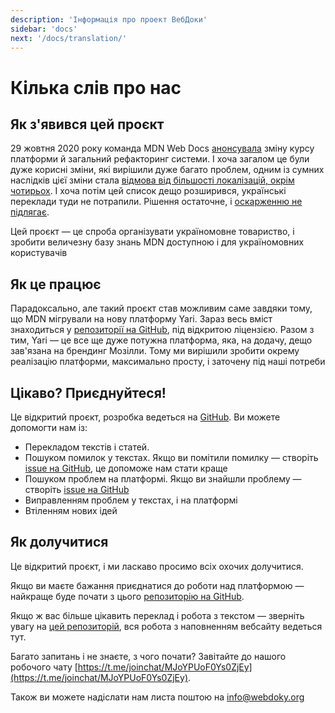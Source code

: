 ```yaml
---
description: 'Інформація про проект ВебДоки'
sidebar: 'docs'
next: '/docs/translation/'
---
```


# Кілька слів про нас

## Як з'явився цей проєкт

29 жовтня 2020 року команда MDN Web Docs [анонсувала](https://hacks.mozilla.org/2020/10/mdn-web-docs-evolves-lowdown-on-the-upcoming-new-platform/) зміну курсу платформи й загальний рефакторинг системи. І хоча загалом це були дуже корисні зміни, які вирішили дуже багато проблем, одним із сумних наслідків цієї зміни стала [відмова від більшості локалізацій, окрім чотирьох](https://hacks.mozilla.org/2020/12/an-update-on-mdn-web-docs-localization-strategy/). І хоча потім цей список дещо розширився, українські переклади туди не потрапили. Рішення остаточне, і [оскарженню не підлягає](https://github.com/mdn/translated-content/discussions/1321).

Цей проєкт — це спроба організувати україномовне товариство, і зробити величезну базу знань MDN доступною і для україномовних користувачів

## Як це працює

Парадоксально, але такий проєкт став можливим саме завдяки тому, що MDN мігрували на нову платформу Yari. Зараз весь вміст знаходиться у [репозиторії на GitHub](https://github.com/mdn/content), під відкритою ліцензією.
Разом з тим, Yari — це все ще дуже потужна платформа, яка, на додачу, дещо зав'язана на брендинг Мозілли. Тому ми вирішили зробити окрему реалізацію платформи, максимально просту, і заточену під наші потреби

## Цікаво? Приєднуйтеся!

Це відкритий проєкт, розробка ведеться на [GitHub](https://github.com/webdoky). Ви можете допомогти нам із:

- Перекладом текстів і статей.
- Пошуком помилок у текстах. Якщо ви помітили помилку — створіть [issue на GitHub](https://github.com/webdoky/content/issues), це допоможе нам стати краще
- Пошуком проблем на платформі. Якщо ви знайшли проблему — створіть [issue на GitHub](https://github.com/webdoky/platform)
- Виправленням проблем у текстах, і на платформі
- Втіленням нових ідей

## Як долучитися

Це відкритий проєкт, і ми ласкаво просимо всіх охочих долучитися.

Якщо ви маєте бажання приєднатися до роботи над платформою — найкраще буде почати з цього [репозиторію на GitHub](https://github.com/webdoky/platform).

Якщо ж вас більше цікавить переклад і робота з текстом — зверніть увагу на [цей репозиторій](https://github.com/webdoky/content/issues), вся робота з наповненням вебсайту ведеться тут.

Багато запитань і не знаєте, з чого почати? Завітайте до нашого робочого чату [https://t.me/joinchat/MJoYPUoF0Ys0ZjEy](https://t.me/joinchat/MJoYPUoF0Ys0ZjEy).

Також ви можете надіслати нам листа поштою на [info@webdoky.org](mailto:info@webdoky.org)
